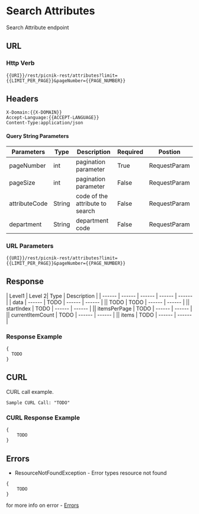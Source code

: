 # Search Attributes

Search Attribute endpoint

## URL
### Http Verb <Badge text="GET" vertical="middle"/>

```
{{URI}}/rest/picnik-rest/attributes?limit={{LIMIT_PER_PAGE}}&pageNumber={{PAGE_NUMBER}}
``` 

## Headers
```
X-Domain:{{X-DOMAIN}}
Accept-Language:{{ACCEPT-LANGUAGE}}
Content-Type:application/json
```

#### Query String Parameters
| Parameters | Type | Description | Required | Postion |
| ------ | ------ | ------ | ------ | ------ |
| pageNumber | int | pagination parameter | True | RequestParam |
| pageSize | int | pagination parameter | False | RequestParam |
| attributeCode | String | code of the attribute to search | False | RequestParam|
| department | String | department code | False | RequestParam|

### URL Parameters
```
{{URI}}/rest/picnik-rest/attributes?limit={{LIMIT_PER_PAGE}}&pageNumber={{PAGE_NUMBER}}
```

## Response
| Level1 | Level 2| Type | Description |
| ------ | ------ | ------ | ------ | ------ |
| data | ------ | TODO | ------ | ------ |
|| TODO | TODO | ------ | ------ |
|| startIndex | TODO | ------ | ------ |
|| itemsPerPage | TODO | ------ | ------ |
|| currentItemCount | TODO | ------ | ------ |
|| items | TODO | ------ | ------ |


### Response Example
```
{
  TODO 
}
```

## CURL
CURL call example.

```
Sample CURL Call: "TODO"
``` 

### CURL Response Example
```
{
    TODO
}
```

## Errors
- ResourceNotFoundException <Badge text="ResourceNotFoundException" type="error"/> - Error types resource not found
```
{
    TODO
}
```
for more info on error - [Errors ](/1.0.0/errors.html) 
